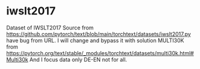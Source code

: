 # iwslt2017
Dataset of IWSLT2017
Source from https://github.com/pytorch/text/blob/main/torchtext/datasets/iwslt2017.py have bug from URL.
I will change and bypass it with solution MULTI30K from https://pytorch.org/text/stable/_modules/torchtext/datasets/multi30k.html#Multi30k 
And I focus data only DE-EN not for all.
